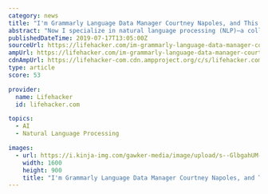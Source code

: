 ```yaml
---
category: news
title: "I'm Grammarly Language Data Manager Courtney Napoles, and This Is How I Work"
abstract: "Now I specialize in natural language processing (NLP)—a collection of techniques to help machines understand human language. NLP excites me because my work helps millions of people around the ..."
publishedDateTime: 2019-07-17T13:05:00Z
sourceUrl: https://lifehacker.com/im-grammarly-language-data-manager-courtney-napoles-an-1836421539
ampUrl: https://lifehacker.com/im-grammarly-language-data-manager-courtney-napoles-an-1836421539/amp
cdnAmpUrl: https://lifehacker-com.cdn.ampproject.org/c/s/lifehacker.com/im-grammarly-language-data-manager-courtney-napoles-an-1836421539/amp
type: article
score: 53

provider:
  name: Lifehacker
  id: lifehacker.com

topics:
  - AI
  - Natural Language Processing

images:
  - url: https://i.kinja-img.com/gawker-media/image/upload/s--GlbgahUM--/c_fill,fl_progressive,g_center,h_900,q_80,w_1600/icqxma0r1fghxvstzfed.jpg
    width: 1600
    height: 900
    title: "I'm Grammarly Language Data Manager Courtney Napoles, and This Is How I Work"
---
```

